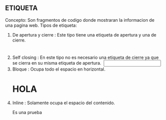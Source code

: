 ## ETIQUETA
Concepto: Son fragmentos de codigo donde mostraran la informacion de una pagina web.
Tipos de etiqueta: 
1. De apertura y cierre : Este tipo tiene una etiqueta de apertura y una de cierre. 
    <h1></h1>
2. Self closing : En este tipo no es necesario una etiqueta de cierre ya que se cierra en su misma etiqueta de apertura.
    <img />
    <input /> 
3. Bloque : Ocupa todo el espacio en horizontal.
    <h1>HOLA</h1>
4. Inline : Solamente ocupa el espacio del contenido.
    <p>Es una prueba</p>